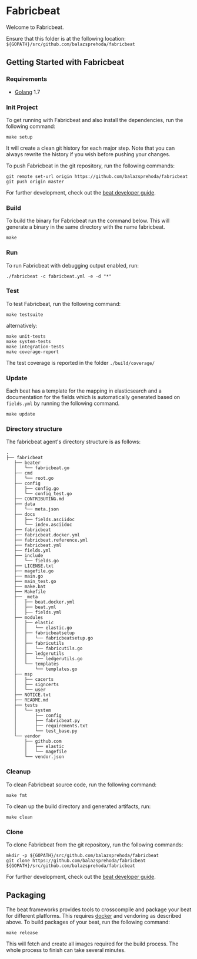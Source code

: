 # Fabricbeat

Welcome to Fabricbeat.

Ensure that this folder is at the following location:
`${GOPATH}/src/github.com/balazsprehoda/fabricbeat`

## Getting Started with Fabricbeat

### Requirements

* [Golang](https://golang.org/dl/) 1.7

### Init Project
To get running with Fabricbeat and also install the
dependencies, run the following command:

```
make setup
```

It will create a clean git history for each major step. Note that you can always rewrite the history if you wish before pushing your changes.

To push Fabricbeat in the git repository, run the following commands:

```
git remote set-url origin https://github.com/balazsprehoda/fabricbeat
git push origin master
```

For further development, check out the [beat developer guide](https://www.elastic.co/guide/en/beats/libbeat/current/new-beat.html).

### Build

To build the binary for Fabricbeat run the command below. This will generate a binary
in the same directory with the name fabricbeat.

```
make
```


### Run

To run Fabricbeat with debugging output enabled, run:

```
./fabricbeat -c fabricbeat.yml -e -d "*"
```


### Test

To test Fabricbeat, run the following command:

```
make testsuite
```

alternatively:
```
make unit-tests
make system-tests
make integration-tests
make coverage-report
```

The test coverage is reported in the folder `./build/coverage/`

### Update

Each beat has a template for the mapping in elasticsearch and a documentation for the fields
which is automatically generated based on `fields.yml` by running the following command.

```
make update
```

### Directory structure

The fabricbeat agent's directory structure is as follows:


```
.  
├── fabricbeat  
   ├── beater  
   │   └── fabricbeat.go  
   ├── cmd  
   │   └── root.go  
   ├── config  
   │   ├── config.go  
   │   └── config_test.go  
   ├── CONTRIBUTING.md  
   ├── data  
   │   └── meta.json  
   ├── docs  
   │   ├── fields.asciidoc  
   │   └── index.asciidoc  
   ├── fabricbeat  
   ├── fabricbeat.docker.yml  
   ├── fabricbeat.reference.yml  
   ├── fabricbeat.yml  
   ├── fields.yml  
   ├── include  
   │   └── fields.go  
   ├── LICENSE.txt  
   ├── magefile.go  
   ├── main.go  
   ├── main_test.go  
   ├── make.bat  
   ├── Makefile  
   ├── _meta  
   │   ├── beat.docker.yml  
   │   ├── beat.yml  
   │   ├── fields.yml  
   ├── modules  
   │   ├── elastic  
   │   │   └── elastic.go  
   │   ├── fabricbeatsetup  
   │   │   └── fabricbeatsetup.go  
   │   ├── fabricutils  
   │   │   └── fabricutils.go  
   │   ├── ledgerutils  
   │   │   └── ledgerutils.go  
   │   └── templates  
   │       └── templates.go  
   ├── msp  
   │   ├── cacerts  
   │   ├── signcerts  
   │   └── user  
   ├── NOTICE.txt  
   ├── README.md  
   ├── tests  
   │   └── system  
   │       ├── config  
   │       ├── fabricbeat.py  
   │       ├── requirements.txt  
   │       └── test_base.py  
   └── vendor   
       ├── github.com  
       │   ├── elastic  
       │   └── magefile  
       └── vendor.json  
```

### Cleanup

To clean  Fabricbeat source code, run the following command:

```
make fmt
```

To clean up the build directory and generated artifacts, run:

```
make clean
```


### Clone

To clone Fabricbeat from the git repository, run the following commands:

```
mkdir -p ${GOPATH}/src/github.com/balazsprehoda/fabricbeat
git clone https://github.com/balazsprehoda/fabricbeat ${GOPATH}/src/github.com/balazsprehoda/fabricbeat
```


For further development, check out the [beat developer guide](https://www.elastic.co/guide/en/beats/libbeat/current/new-beat.html).


## Packaging

The beat frameworks provides tools to crosscompile and package your beat for different platforms. This requires [docker](https://www.docker.com/) and vendoring as described above. To build packages of your beat, run the following command:

```
make release
```

This will fetch and create all images required for the build process. The whole process to finish can take several minutes.
